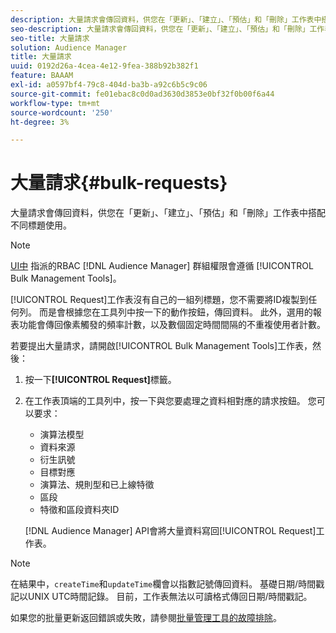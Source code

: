 ```yaml
---
description: 大量請求會傳回資料，供您在「更新」、「建立」、「預估」和「刪除」工作表中搭配不同標題使用。
seo-description: 大量請求會傳回資料，供您在「更新」、「建立」、「預估」和「刪除」工作表中搭配不同標題使用。
seo-title: 大量請求
solution: Audience Manager
title: 大量請求
uuid: 0192d26a-4cea-4e12-9fea-388b92b382f1
feature: BAAAM
exl-id: a0597bf4-79c8-404d-ba3b-a92c6b5c9c06
source-git-commit: fe01ebac8c0d0ad3630d3853e0bf32f0b00f6a44
workflow-type: tm+mt
source-wordcount: '250'
ht-degree: 3%

---
```


# 大量請求{#bulk-requests}

大量請求會傳回資料，供您在「更新」、「建立」、「預估」和「刪除」工作表中搭配不同標題使用。

<!-- 

t_bulk_requests.xml

 -->

>[!NOTE]
>
>[UI中](../../features/administration/administration-overview.md) 指派的RBAC [!DNL Audience Manager] 群組權限會遵循 [!UICONTROL Bulk Management Tools]。

[!UICONTROL Request]工作表沒有自己的一組列標題，您不需要將ID複製到任何列。 而是會根據您在工具列中按一下的動作按鈕，傳回資料。 此外，選用的報表功能會傳回像素觸發的頻率計數，以及數個固定時間間隔的不重複使用者計數。

若要提出大量請求，請開啟[!UICONTROL Bulk Management Tools]工作表，然後：

1. 按一下&#x200B;**[!UICONTROL Request]**&#x200B;標籤。
2. 在工作表頂端的工具列中，按一下與您要處理之資料相對應的請求按鈕。 您可以要求：

   * 演算法模型
   * 資料來源
   * 衍生訊號
   * 目標對應
   * 演算法、規則型和已上線特徵
   * 區段
   * 特徵和區段資料夾ID

   [!DNL Audience Manager] API會將大量資料寫回[!UICONTROL Request]工作表。

>[!NOTE]
>
>在結果中，`createTime`和`updateTime`欄會以指數記號傳回資料。 基礎日期/時間戳記以UNIX UTC時間記錄。 目前，工作表無法以可讀格式傳回日期/時間戳記。

如果您的批量更新返回錯誤或失敗，請參閱[批量管理工具的故障排除](../../reference/bulk-management-tools/bulk-troubleshooting.md)。
